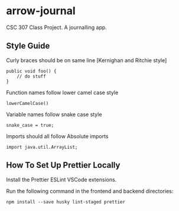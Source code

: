 # arrow-journal
CSC 307 Class Project. A journalling app.


## Style Guide 

Curly braces should be on same line [Kernighan and Ritchie style]
```
public void foo() {
    // do stuff
}
```

Function names follow lower camel case style
```
lowerCamelCase()
```

Variable names follow snake case style
```
snake_case = true;
```

Imports should all follow Absolute imports
```
import java.util.ArrayList;
```

## How To Set Up Prettier Locally

Install the Prettier ESLint VSCode extensions.

Run the following command in the frontend and backend directories:

```
npm install --save husky lint-staged prettier
```


